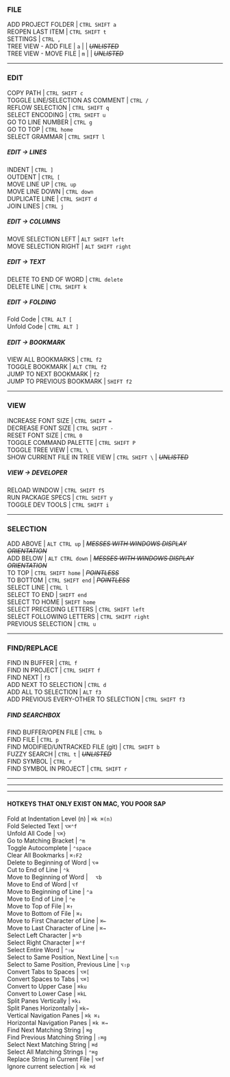 ### FILE  
ADD PROJECT FOLDER  |  `CTRL SHIFT a`  
REOPEN LAST ITEM  |  `CTRL SHIFT t`  
SETTINGS  |  `CTRL ,`  
TREE VIEW - ADD FILE  |  `a`  |   |  *~~UNLISTED~~*  
TREE VIEW - MOVE FILE  |  `m`  |   |  *~~UNLISTED~~*

---

### EDIT  
COPY PATH  |  `CTRL SHIFT c`  
TOGGLE LINE/SELECTION AS COMMENT  |  `CTRL /`  
REFLOW SELECTION  |  `CTRL SHIFT q`  
SELECT ENCODING  |  `CTRL SHIFT u`  
GO TO LINE NUMBER  |  `CTRL g`  
GO TO TOP  |  `CTRL home`  
SELECT GRAMMAR  |  `CTRL SHIFT l`  
##### EDIT -> LINES  
INDENT  |  `CTRL ]`  
OUTDENT  |  `CTRL [`  
MOVE LINE UP  |  `CTRL up`  
MOVE LINE DOWN  |  `CTRL down`  
DUPLICATE LINE  |  `CTRL SHIFT d`  
JOIN LINES  |  `CTRL j`  
##### EDIT -> COLUMNS  
MOVE SELECTION LEFT  |  `ALT SHIFT left`  
MOVE SELECTION RIGHT  |  `ALT SHIFT right`  
##### EDIT -> TEXT  
DELETE TO END OF WORD  |  `CTRL delete`  
DELETE LINE  |  `CTRL SHIFT k`  
##### EDIT -> FOLDING  
Fold Code  |  `CTRL ALT [`  
Unfold Code  |  `CTRL ALT ]`  
##### EDIT -> BOOKMARK  
VIEW ALL BOOKMARKS  |  `CTRL f2`  
TOGGLE BOOKMARK  |  `ALT CTRL f2`  
JUMP TO NEXT BOOKMARK  |  `f2`  
JUMP TO PREVIOUS BOOKMARK  |  `SHIFT f2`  

---

### VIEW  
INCREASE FONT SIZE  |  `CTRL SHIFT =`  
DECREASE FONT SIZE  |  `CTRL SHIFT -`  
RESET FONT SIZE  |  `CTRL 0`  
TOGGLE COMMAND PALETTE  |  `CTRL SHIFT P`  
TOGGLE TREE VIEW  |  `CTRL \`  
SHOW CURRENT FILE IN TREE VIEW  |  `CTRL SHIFT \`  |  *~~UNLISTED~~*  
##### VIEW -> DEVELOPER  
RELOAD WINDOW  |  `CTRL SHIFT f5`  
RUN PACKAGE SPECS  |  `CTRL SHIFT y`  
TOGGLE DEV TOOLS  |  `CTRL SHIFT i`  

---

### SELECTION
ADD ABOVE  |  `ALT CTRL up`  |  *~~MESSES WITH WINDOWS DISPLAY ORIENTATION~~*  
ADD BELOW  |  `ALT CTRL down`  |  *~~MESSES WITH WINDOWS DISPLAY ORIENTATION~~*  
TO TOP  |  `CTRL SHIFT home`   |  *~~POINTLESS~~*  
TO BOTTOM  |  `CTRL SHIFT end`   |  *~~POINTLESS~~*  
SELECT LINE  |  `CTRL l`  
SELECT TO END  |  `SHIFT end`  
SELECT TO HOME  |  `SHIFT home`  
SELECT PRECEDING LETTERS  |  `CTRL SHIFT left`  
SELECT FOLLOWING LETTERS  |  `CTRL SHIFT right`  
PREVIOUS SELECTION  |  `CTRL u`  

---

### FIND/REPLACE
FIND IN BUFFER  |  `CTRL f`  
FIND IN PROJECT  |  `CTRL SHIFT f`  
FIND NEXT  |  `f3`  
ADD NEXT TO SELECTION  |  `CTRL d`  
ADD ALL TO SELECTION  |  `ALT f3`  
ADD PREVIOUS EVERY-OTHER TO SELECTION  |  `CTRL SHIFT f3`
##### FIND SEARCHBOX  
FIND BUFFER/OPEN FILE  |  `CTRL b`  
FIND FILE  |  `CTRL p`  
FIND MODIFIED/UNTRACKED FILE (git)  |  `CTRL SHIFT b`  
FUZZY SEARCH  |  `CTRL t`   |  *~~UNLISTED~~*  
FIND SYMBOL  |  `CTRL r`  
FIND SYMBOL IN PROJECT  |  `CTRL SHIFT r`  


---


---


---





#### HOTKEYS THAT ONLY EXIST ON MAC, YOU POOR SAP
Fold at Indentation Level (n)  |  `⌘k ⌘(n)`  
Fold Selected Text  |  `⌥⌘⌃f`  
Unfold All Code  |  `⌥⌘}`  
Go to Matching Bracket  |  `⌃m`  
Toggle Autocomplete  |  `⌃space`  
Clear All Bookmarks  |  `⌘⇧F2`  
Delete to Beginning of Word  |  `⌥⌫`  
Cut to End of Line  |  `⌃k`  
Move to Beginning of Word  |  `  ⌥b`  
Move to End of Word  |  `⌥f`  
Move to Beginning of Line  |  `⌃a`  
Move to End of Line  |  `⌃e`  
Move to Top of File  |  `⌘↑`  
Move to Bottom of File  |  `⌘↓`  
Move to First Character of Line  |  `⌘←`  
Move to Last Character of Line  |  `⌘→`  
Select Left Character  |  `⌘⌃b`  
Select Right Character  |  `⌘⌃f`  
Select Entire Word  |  `⌃⇧w`  
Select to Same Position, Next Line  |  `⌥⇧n`  
Select to Same Position, Previous Line  |  `⌥⇧p`  
Convert Tabs to Spaces  |  `⌥⌘[`  
Convert Spaces to Tabs  |  `⌥⌘]`  
Convert to Upper Case  |  `⌘ku`  
Convert to Lower Case  |  `⌘kL`  
Split Panes Vertically  |  `⌘k↓`  
Split Panes Horizontally  |  `⌘k→`  
Vertical Navigation Panes  |  `⌘k ⌘↓`  
Horizontal Navigation Panes  |  `⌘k ⌘→`  
Find Next Matching String  |  `⌘g`  
Find Previous Matching String  |  `⇧⌘g`  
Select Next Matching String  |  `⌘d`  
Select All Matching Strings  |  `⌃⌘g`  
Replace String in Current File  |  `⌥⌘f`  
Ignore current selection  |  `⌘k ⌘d`  
